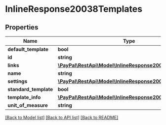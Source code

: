 # InlineResponse20038Templates

## Properties
Name | Type | Description | Notes
------------ | ------------- | ------------- | -------------
**default_template** | **bool** |  | [optional] 
**id** | **string** |  | [optional] 
**links** | [**\PayPal\RestApi\Model\InlineResponse20038Links1[]**](InlineResponse20038Links1.md) |  | [optional] 
**name** | **string** |  | [optional] 
**settings** | [**\PayPal\RestApi\Model\InlineResponse20038Settings**](InlineResponse20038Settings.md) |  | [optional] 
**standard_template** | **bool** |  | [optional] 
**template_info** | [**\PayPal\RestApi\Model\InlineResponse20038TemplateInfo**](InlineResponse20038TemplateInfo.md) |  | [optional] 
**unit_of_measure** | **string** |  | [optional] 

[[Back to Model list]](../README.md#documentation-for-models) [[Back to API list]](../README.md#documentation-for-api-endpoints) [[Back to README]](../README.md)


